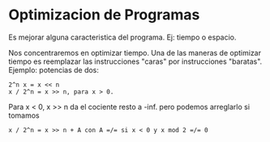 # Optimizacion de Programas

Es mejorar alguna caracteristica del programa. Ej: tiempo o espacio.

Nos concentraremos en optimizar tiempo. Una de las maneras de optimizar tiempo es reemplazar las instrucciones "caras" por instrucciones "baratas". Ejemplo: potencias de dos:

    2^n x = x << n
    x / 2^n = x >> n, para x > 0.

Para x < 0, x >> n da el cociente resto a -inf. pero podemos arreglarlo si tomamos

    x / 2^n = x >> n + A con A =/= si x < 0 y x mod 2 =/= 0

